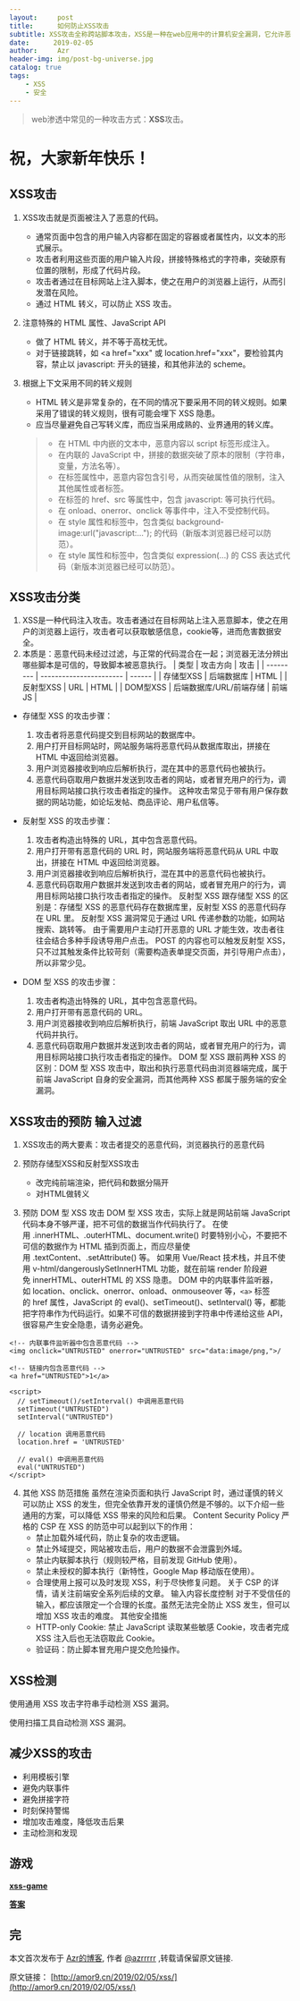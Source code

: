 ```yaml
---
layout:     post
title:      如何防止XSS攻击
subtitle: XSS攻击全称跨站脚本攻击，XSS是一种在web应用中的计算机安全漏洞，它允许恶意web用户将代码植入到提供给其它用户使用的页面中。
date:      2019-02-05
author:     Azr
header-img: img/post-bg-universe.jpg
catalog: true
tags:
    - XSS
    - 安全
---
```



> web渗透中常见的一种攻击方式：**XSS**攻击。

# 祝，大家新年快乐！

## XSS攻击
1. XSS攻击就是页面被注入了恶意的代码。
    * 通常页面中包含的用户输入内容都在固定的容器或者属性内，以文本的形式展示。
    * 攻击者利用这些页面的用户输入片段，拼接特殊格式的字符串，突破原有位置的限制，形成了代码片段。
    * 攻击者通过在目标网站上注入脚本，使之在用户的浏览器上运行，从而引发潜在风险。
    * 通过 HTML 转义，可以防止 XSS 攻击。
2. 注意特殊的 HTML 属性、JavaScript API
    * 做了 HTML 转义，并不等于高枕无忧。
    * 对于链接跳转，如 <a href="xxx" 或 location.href="xxx"，要检验其内容，禁止以 javascript: 开头的链接，和其他非法的 scheme。
3. 根据上下文采用不同的转义规则
    * HTML 转义是非常复杂的，在不同的情况下要采用不同的转义规则。如果采用了错误的转义规则，很有可能会埋下 XSS 隐患。
    * 应当尽量避免自己写转义库，而应当采用成熟的、业界通用的转义库。

    > - 在 HTML 中内嵌的文本中，恶意内容以 script 标签形成注入。
    > - 在内联的 JavaScript 中，拼接的数据突破了原本的限制（字符串，变量，方法名等）。
    > - 在标签属性中，恶意内容包含引号，从而突破属性值的限制，注入其他属性或者标签。
    > - 在标签的 href、src 等属性中，包含 javascript: 等可执行代码。
    > - 在 onload、onerror、onclick 等事件中，注入不受控制代码。
    > - 在 style 属性和标签中，包含类似 background-image:url("javascript:..."); 的代码（新版本浏览器已经可以防范）。
    > - 在 style 属性和标签中，包含类似 expression(...) 的 CSS 表达式代码（新版本浏览器已经可以防范）。


## XSS攻击分类
1. XSS是一种代码注入攻击。攻击者通过在目标网站上注入恶意脚本，使之在用户的浏览器上运行，攻击者可以获取敏感信息，cookie等，进而危害数据安全。
2. 本质是：恶意代码未经过过滤，与正常的代码混合在一起；浏览器无法分辨出哪些脚本是可信的，导致脚本被恶意执行。
| 类型      | 攻击方向                | 攻击   |
| --------- | ----------------------- | ------ |
| 存储型XSS | 后端数据库              | HTML   |
| 反射型XSS | URL                     | HTML   |
| DOM型XSS  | 后端数据库/URL/前端存储 | 前端JS |

* 存储型 XSS 的攻击步骤：
    1. 攻击者将恶意代码提交到目标网站的数据库中。
    2. 用户打开目标网站时，网站服务端将恶意代码从数据库取出，拼接在 HTML 中返回给浏览器。
    3. 用户浏览器接收到响应后解析执行，混在其中的恶意代码也被执行。
    4. 恶意代码窃取用户数据并发送到攻击者的网站，或者冒充用户的行为，调用目标网站接口执行攻击者指定的操作。
    这种攻击常见于带有用户保存数据的网站功能，如论坛发帖、商品评论、用户私信等。

* 反射型 XSS 的攻击步骤：
    1. 攻击者构造出特殊的 URL，其中包含恶意代码。
    2. 用户打开带有恶意代码的 URL 时，网站服务端将恶意代码从 URL 中取出，拼接在 HTML 中返回给浏览器。
    3. 用户浏览器接收到响应后解析执行，混在其中的恶意代码也被执行。
    4. 恶意代码窃取用户数据并发送到攻击者的网站，或者冒充用户的行为，调用目标网站接口执行攻击者指定的操作。
    反射型 XSS 跟存储型 XSS 的区别是：存储型 XSS 的恶意代码存在数据库里，反射型 XSS 的恶意代码存在 URL 里。
    反射型 XSS 漏洞常见于通过 URL 传递参数的功能，如网站搜索、跳转等。
    由于需要用户主动打开恶意的 URL 才能生效，攻击者往往会结合多种手段诱导用户点击。
    POST 的内容也可以触发反射型 XSS，只不过其触发条件比较苛刻（需要构造表单提交页面，并引导用户点击），所以非常少见。

* DOM 型 XSS 的攻击步骤：
    1. 攻击者构造出特殊的 URL，其中包含恶意代码。
    2. 用户打开带有恶意代码的 URL。
    3. 用户浏览器接收到响应后解析执行，前端 JavaScript 取出 URL 中的恶意代码并执行。
    4. 恶意代码窃取用户数据并发送到攻击者的网站，或者冒充用户的行为，调用目标网站接口执行攻击者指定的操作。
    DOM 型 XSS 跟前两种 XSS 的区别：DOM 型 XSS 攻击中，取出和执行恶意代码由浏览器端完成，属于前端 JavaScript 自身的安全漏洞，而其他两种 XSS 都属于服务端的安全漏洞。

## XSS攻击的预防 输入过滤
1. XSS攻击的两大要素：攻击者提交的恶意代码，浏览器执行的恶意代码

2. 预防存储型XSS和反射型XSS攻击
    * 改完纯前端渲染，把代码和数据分隔开
    * 对HTML做转义

3. 预防 DOM 型 XSS 攻击
  DOM 型 XSS 攻击，实际上就是网站前端 JavaScript 代码本身不够严谨，把不可信的数据当作代码执行了。
  在使用 .innerHTML、.outerHTML、document.write() 时要特别小心，不要把不可信的数据作为 HTML 插到页面上，而应尽量使用 .textContent、.setAttribute() 等。
  如果用 Vue/React 技术栈，并且不使用 v-html/dangerouslySetInnerHTML 功能，就在前端 render 阶段避免 innerHTML、outerHTML 的 XSS 隐患。
  DOM 中的内联事件监听器，如 location、onclick、onerror、onload、onmouseover 等，`<a>` 标签的 href 属性，JavaScript 的 eval()、setTimeout()、setInterval() 等，都能把字符串作为代码运行。如果不可信的数据拼接到字符串中传递给这些 API，很容易产生安全隐患，请务必避免。

  ```
  <!-- 内联事件监听器中包含恶意代码 -->
  <img onclick="UNTRUSTED" onerror="UNTRUSTED" src="data:image/png,">/
  ```

  ```
  <!-- 链接内包含恶意代码 -->
  <a href="UNTRUSTED">1</a>
  
  <script>
  	// setTimeout()/setInterval() 中调用恶意代码
  	setTimeout("UNTRUSTED")
  	setInterval("UNTRUSTED")
  
  	// location 调用恶意代码
  	location.href = 'UNTRUSTED'
  
  	// eval() 中调用恶意代码
  	eval("UNTRUSTED")
  </script>
  ```

4. 其他 XSS 防范措施
  虽然在渲染页面和执行 JavaScript 时，通过谨慎的转义可以防止 XSS 的发生，但完全依靠开发的谨慎仍然是不够的。以下介绍一些通用的方案，可以降低 XSS 带来的风险和后果。
  Content Security Policy
  严格的 CSP 在 XSS 的防范中可以起到以下的作用：
    * 禁止加载外域代码，防止复杂的攻击逻辑。
    * 禁止外域提交，网站被攻击后，用户的数据不会泄露到外域。
    * 禁止内联脚本执行（规则较严格，目前发现 GitHub 使用）。
    * 禁止未授权的脚本执行（新特性，Google Map 移动版在使用）。
    * 合理使用上报可以及时发现 XSS，利于尽快修复问题。
      关于 CSP 的详情，请关注前端安全系列后续的文章。
      输入内容长度控制
      对于不受信任的输入，都应该限定一个合理的长度。虽然无法完全防止 XSS 发生，但可以增加 XSS 攻击的难度。
      其他安全措施
    * HTTP-only Cookie: 禁止 JavaScript 读取某些敏感 Cookie，攻击者完成 XSS 注入后也无法窃取此 Cookie。
    * 验证码：防止脚本冒充用户提交危险操作。



## XSS检测
使用通用 XSS 攻击字符串手动检测 XSS 漏洞。

使用扫描工具自动检测 XSS 漏洞。





## 减少XSS的攻击
* 利用模板引擎
* 避免内联事件
* 避免拼接字符
* 时刻保持警惕
* 增加攻击难度，降低攻击后果
* 主动检测和发现

## 游戏

[**xss-game**](https://link.zhihu.com/?target=http%3A//xss-game.appspot.com)

[**答案**](https://zhuanlan.zhihu.com/p/29946924)


## 完

本文首次发布于 [Azr的博客](http://amor9.cn), 作者 [@azrrrrr](https://github.com/azrrrrr/) ,转载请保留原文链接.

原文链接： [http://amor9.cn/2019/02/05/xss/](http://amor9.cn/2019/02/05/xss/)
